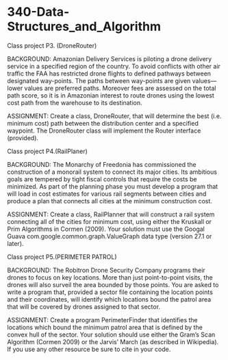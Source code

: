 # 340-Data-Structures_and_Algorithm
Class project P3. (DroneRouter)

BACKGROUND:
Amazonian Delivery Services is piloting a drone delivery service in a specified region of the country. 
To avoid conflicts with other air traffic the FAA has restricted drone flights to defined pathways between designated way-points. 
The paths between way-points are given values—lower values are preferred paths. Moreover fees are assessed on the total path score,
so it is in Amazonian interest to route drones using the lowest cost path from the warehouse to its destination.

ASSIGNMENT:
Create a class, DroneRouter, that will determine the best (i.e. minimum cost) path between the distribution center and 
a specified waypoint. The DroneRouter class will implement the Router interface (provided).

Class project P4.(RailPlaner)

BACKGROUND:
The Monarchy of Freedonia has commissioned the construction of a monorail system to connect its major cities. Its ambitious goals are tempered by tight fiscal controls that require the costs be minimized.
As part of the planning phase you must develop a program that will load in cost estimates for various rail segments between cities and produce a plan that connects all cities at the minimum construction cost.

ASSIGNMENT: 
Create a class, RailPlanner that will construct a rail system connecting all of the cities for minimum cost, using either the Kruskall or Prim Algorithms in Cormen (2009). Your solution must use the Googal Guava com.google.common.graph.ValueGraph
data type (version 27.1 or later).

Class project P5.(PERIMETER PATROL)


BACKGROUND:
The Robitron Drone Security Company programs their drones to focus on key locations. More than just point-to-point visits, the drones will also surveil the area bounded by those points.
You are asked to write a program that, provided a sector file containing the location points and their coordinates, will identify which locations bound the patrol area that will be covered by drones assigned to that sector.

ASSIGNMENT: 
Create a program PerimeterFinder that identifies the locations which bound the minimum patrol area that is defined by the convex hull of the sector. Your solution should use either the Gram’s Scan Algorithm (Cormen 2009) or the Jarvis’ March (as described in Wikipedia). If you use any other resource be sure to cite in your code.
